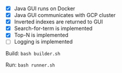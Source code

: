 - [x] Java GUI runs on Docker
- [x] Java GUI communicates with GCP cluster
- [x] Inverted indexes are returned to GUI
- [x] Search-for-term is implemented
- [x] Top-N is implemented
- [ ] Logging is implemented

Build:
`bash builder.sh`

Run:
`bash runner.sh`